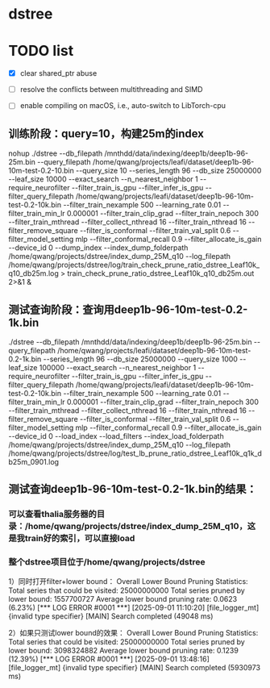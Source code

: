 # dstree

# TODO list
- [x] clear shared_ptr abuse
- [ ] resolve the conflicts between multithreading and SIMD
- [ ] enable compiling on macOS, i.e., auto-switch to LibTorch-cpu


## 训练阶段：query=10，构建25m的index
nohup ./dstree --db_filepath /mnthdd/data/indexing/deep1b/deep1b-96-25m.bin --query_filepath /home/qwang/projects/leafi/dataset/deep1b-96-10m-test-0.2-10.bin --query_size 10 --series_length 96 --db_size 25000000 --leaf_size 10000 --exact_search --n_nearest_neighbor 1 --require_neurofilter --filter_train_is_gpu --filter_infer_is_gpu --filter_query_filepath /home/qwang/projects/leafi/dataset/deep1b-96-10m-test-0.2-10k.bin --filter_train_nexample 500 --learning_rate 0.01 --filter_train_min_lr 0.000001 --filter_train_clip_grad --filter_train_nepoch 300 --filter_train_mthread --filter_collect_nthread 16 --filter_train_nthread 16 --filter_remove_square --filter_is_conformal --filter_train_val_split 0.6 --filter_model_setting mlp --filter_conformal_recall 0.9 --filter_allocate_is_gain --device_id 0 --dump_index --index_dump_folderpath /home/qwang/projects/dstree/index_dump_25M_q10 --log_filepath /home/qwang/projects/dstree/log/train_check_prune_ratio_dstree_Leaf10k_q10_db25m.log > train_check_prune_ratio_dstree_Leaf10k_q10_db25m.out 2>&1 &

## 测试查询阶段：查询用deep1b-96-10m-test-0.2-1k.bin
./dstree --db_filepath /mnthdd/data/indexing/deep1b/deep1b-96-25m.bin --query_filepath /home/qwang/projects/leafi/dataset/deep1b-96-10m-test-0.2-1k.bin --series_length 96 --db_size 25000000 --query_size 1000 --leaf_size 100000 --exact_search --n_nearest_neighbor 1 --require_neurofilter --filter_train_is_gpu --filter_infer_is_gpu --filter_query_filepath /home/qwang/projects/leafi/dataset/deep1b-96-10m-test-0.2-10k.bin --filter_train_nexample 500 --learning_rate 0.01 --filter_train_min_lr 0.000001 --filter_train_clip_grad --filter_train_nepoch 300 --filter_train_mthread --filter_collect_nthread 16 --filter_train_nthread 16 --filter_remove_square --filter_is_conformal --filter_train_val_split 0.6 --filter_model_setting mlp --filter_conformal_recall 0.9 --filter_allocate_is_gain --device_id 0 --load_index --load_filters --index_load_folderpath /home/qwang/projects/dstree/index_dump_25M_q10 --log_filepath /home/qwang/projects/dstree/log/test_lb_prune_ratio_dstree_Leaf10k_q1k_db25m_0901.log 



## 测试查询deep1b-96-10m-test-0.2-1k.bin的结果：
### 可以查看thalia服务器的目录：/home/qwang/projects/dstree/index_dump_25M_q10，这是我train好的索引，可以直接load
### 整个dstree项目位于/home/qwang/projects/dstree
1）同时打开filter+lower bound：
Overall Lower Bound Pruning Statistics:
Total series that could be visited: 25000000000
Total series pruned by lower bound: 1557700727
Average lower bound pruning rate: 0.0623 (6.23%)
[*** LOG ERROR #0001 ***] [2025-09-01 11:10:20] [file_logger_mt] {invalid type specifier}
[MAIN] Search completed (49048 ms)

2）如果只测试lower bound的效果：
Overall Lower Bound Pruning Statistics:
Total series that could be visited: 25000000000
Total series pruned by lower bound: 3098324882
Average lower bound pruning rate: 0.1239 (12.39%)
[*** LOG ERROR #0001 ***] [2025-09-01 13:48:16] [file_logger_mt] {invalid type specifier}
[MAIN] Search completed (5930973 ms)
